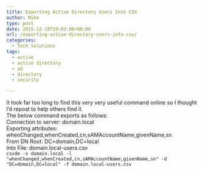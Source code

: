 ```yaml
---
title: Exporting Active Directory Users Into CSV
author: Mike
type: post
date: 2015-12-18T19:03:06+00:00
url: /exporting-active-directory-users-into-csv/
categories:
  - Tech Solutions
tags:
  - active
  - active directory
  - ad
  - directory
  - security

---
```

It took far too long to find this very very useful command online so I thought I&#8217;d repost to help others find it.  
The below command exports as follows:  
Connection to server: domain.local  
Exporting attributes: whenChanged,whenCreated,cn,sAMAccountName,givenName,sn  
From DN Root: DC=domain,DC=local  
Into File: domain.local-users.csv  
`csvde -s domain.local -l "whenChanged,whenCreated,cn,sAMAccountName,givenName,sn" -d "DC=domain,DC=local" -f domain.local-users.csv`